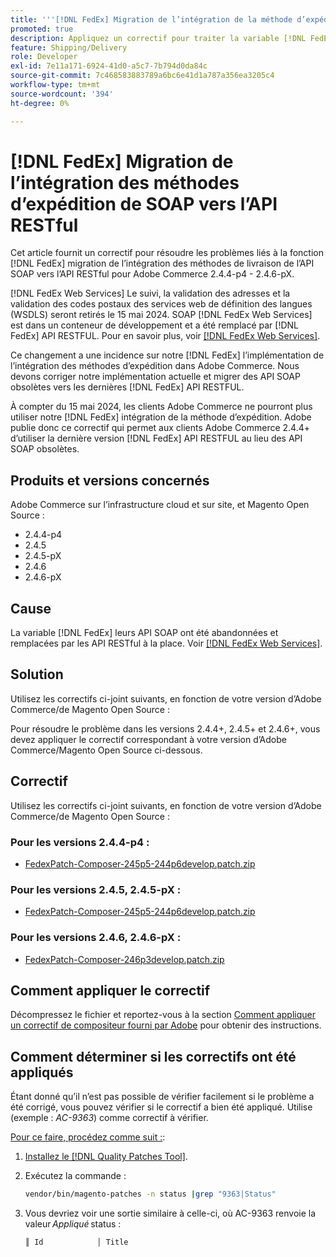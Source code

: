 ```yaml
---
title: '''[!DNL FedEx] Migration de l’intégration de la méthode d’expédition de SOAP vers l’API RESTful'
promoted: true
description: Appliquez un correctif pour traiter la variable [!DNL FedEx] migration de l’intégration des méthodes de livraison de l’API SOAP vers l’API RESTful pour Adobe Commerce 2.4.4-p4 - 2.4.6-pX.
feature: Shipping/Delivery
role: Developer
exl-id: 7e11a171-6924-41d0-a5c7-7b794d0da84c
source-git-commit: 7c468583883789a6bc6e41d1a787a356ea3205c4
workflow-type: tm+mt
source-wordcount: '394'
ht-degree: 0%

---
```


# [!DNL FedEx] Migration de l’intégration des méthodes d’expédition de SOAP vers l’API RESTful

Cet article fournit un correctif pour résoudre les problèmes liés à la fonction [!DNL FedEx] migration de l’intégration des méthodes de livraison de l’API SOAP vers l’API RESTful pour Adobe Commerce 2.4.4-p4 - 2.4.6-pX.

[!DNL FedEx Web Services] Le suivi, la validation des adresses et la validation des codes postaux des services web de définition des langues (WSDLS) seront retirés le 15 mai 2024. SOAP [!DNL FedEx Web Services] est dans un conteneur de développement et a été remplacé par [!DNL FedEx] API RESTFUL. Pour en savoir plus, voir [[!DNL FedEx Web Services]](https://www.fedex.com/en-us/developer/web-services.html).

Ce changement a une incidence sur notre [!DNL FedEx] l’implémentation de l’intégration des méthodes d’expédition dans Adobe Commerce. Nous devons corriger notre implémentation actuelle et migrer des API SOAP obsolètes vers les dernières [!DNL FedEx] API RESTFUL.

À compter du 15 mai 2024, les clients Adobe Commerce ne pourront plus utiliser notre [!DNL FedEx] intégration de la méthode d’expédition. Adobe publie donc ce correctif qui permet aux clients Adobe Commerce 2.4.4+ d’utiliser la dernière version [!DNL FedEx] API RESTFUL au lieu des API SOAP obsolètes.


## Produits et versions concernés

Adobe Commerce sur l’infrastructure cloud et sur site, et Magento Open Source :

* 2.4.4-p4
* 2.4.5
* 2.4.5-pX
* 2.4.6
* 2.4.6-pX

## Cause

La variable [!DNL FedEx] leurs API SOAP ont été abandonnées et remplacées par les API RESTful à la place. Voir [[!DNL FedEx Web Services]](https://www.fedex.com/en-us/developer/web-services.html).

## Solution

Utilisez les correctifs ci-joint suivants, en fonction de votre version d’Adobe Commerce/de Magento Open Source :

Pour résoudre le problème dans les versions 2.4.4+, 2.4.5+ et 2.4.6+, vous devez appliquer le correctif correspondant à votre version d’Adobe Commerce/Magento Open Source ci-dessous.

## Correctif

Utilisez les correctifs ci-joint suivants, en fonction de votre version d’Adobe Commerce/de Magento Open Source :

### Pour les versions 2.4.4-p4 :

* [FedexPatch-Composer-245p5-244p6develop.patch.zip](assets/FedexPatch-Composer-245p5-244p6develop.patch.zip)

### Pour les versions 2.4.5, 2.4.5-pX :

* [FedexPatch-Composer-245p5-244p6develop.patch.zip](assets/FedexPatch-Composer-245p5-244p6develop.patch.zip)


### Pour les versions 2.4.6, 2.4.6-pX :


* [FedexPatch-Composer-246p3develop.patch.zip](assets/FedexPatch-Composer-246p3develop.patch.zip)


## Comment appliquer le correctif

Décompressez le fichier et reportez-vous à la section [Comment appliquer un correctif de compositeur fourni par Adobe](https://experienceleague.adobe.com/docs/commerce-knowledge-base/kb/how-to/how-to-apply-a-composer-patch-provided-by-magento.html) pour obtenir des instructions.

## Comment déterminer si les correctifs ont été appliqués

Étant donné qu’il n’est pas possible de vérifier facilement si le problème a été corrigé, vous pouvez vérifier si le correctif a bien été appliqué. Utilise (exemple : *AC-9363*) comme correctif à vérifier.

<u>Pour ce faire, procédez comme suit :</u>:

1. [Installez le [!DNL Quality Patches Tool]](https://experienceleague.adobe.com/docs/commerce-operations/tools/quality-patches-tool/usage.html).
1. Exécutez la commande :

   ```bash
   vendor/bin/magento-patches -n status |grep "9363|Status"
   ```

1. Vous devriez voir une sortie similaire à celle-ci, où AC-9363 renvoie la valeur *Appliqué* status :

   ```bash
   ║ Id            │ Title                                                        │ Category        │ Origin                 │ Status      │ Details                                          ║ ║ N/A           │ ../m2-hotfixes/AC-9363_USPS_Ground_Advantage_shipping_method_COMPOSER_patch.patch      │ Other           │ Local                  │ Applied     │ Patch type: Custom                                
   ```
